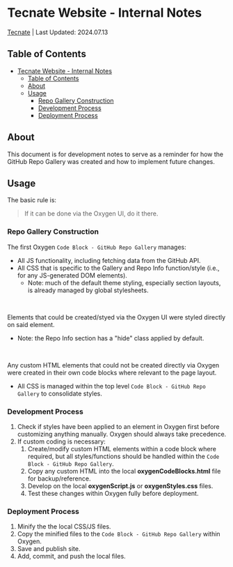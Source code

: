 # Tecnate Website - Internal Notes

<a href="https://tecnate.dev" target="_blank" rel="author">Tecnate</a> | Last Updated: 2024.07.13

## Table of Contents

-   [Tecnate Website - Internal Notes](#tecnate-website---internal-notes)
    -   [Table of Contents](#table-of-contents)
    -   [About](#about)
    -   [Usage](#usage)
        -   [Repo Gallery Construction](#repo-gallery-construction)
        -   [Development Process](#development-process)
        -   [Deployment Process](#deployment-process)

## About

This document is for development notes to serve as a reminder for how the GitHub Repo Gallery was created and how to implement future changes.

## Usage

The basic rule is:

> If it can be done via the Oxygen UI, do it there.

### Repo Gallery Construction

The first Oxygen `Code Block - GitHub Repo Gallery` manages:

-   All JS functionality, including fetching data from the GitHub API.
-   All CSS that is specific to the Gallery and Repo Info function/style (i.e., for any JS-generated DOM elements).
    -   Note: much of the default theme styling, especially section layouts, is already managed by global stylesheets.

<br>

Elements that could be created/styed via the Oxygen UI were styled directly on said element.

-   Note: the Repo Info section has a "hide" class applied by default.

<br>

Any custom HTML elements that could not be created directly via Oxygen were created in their own code blocks where relevant to the page layout.

-   All CSS is managed within the top level `Code Block - GitHub Repo Gallery` to consolidate styles.

### Development Process

1. Check if styles have been applied to an element in Oxygen first before customizing anything manually. Oxygen should always take precedence.
2. If custom coding is necessary:
    1. Create/modify custom HTML elements within a code block where required, but all styles/functions should be handled within the `Code Block - GitHub Repo Gallery`.
    2. Copy any custom HTML into the local **oxygenCodeBlocks.html** file for backup/reference.
    3. Develop on the local **oxygenScript.js** or **oxygenStyles.css** files.
    4. Test these changes within Oxygen fully before deployment.

### Deployment Process

1. Minify the the local CSS/JS files.
2. Copy the minified files to the `Code Block - GitHub Repo Gallery` within Oxygen.
3. Save and publish site.
4. Add, commit, and push the local files.
